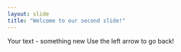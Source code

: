 ```yaml
---
layout: slide
title: "Welcome to our second slide!"
---
```

Your text - something new
Use the left arrow to go back!
